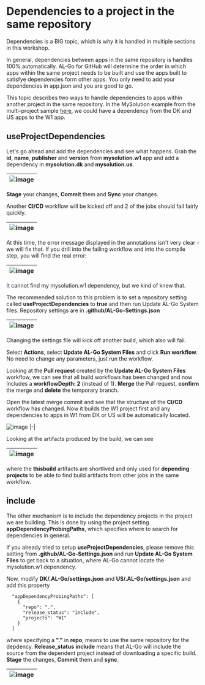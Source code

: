 # Dependencies to a project in the same repository
Dependencies is a BIG topic, which is why it is handled in multiple sections in this workshop.

In general, dependencies between apps in the same repository is handles 100% automatically. AL-Go for GitHub will determine the order in which apps within the same project needs to be built and use the apps built to satisfye dependencies form other apps. You only need to add your dependencies in app.json and you are good to go.

This topic describes two ways to handle dependencies to apps within another project in the same repository. In the MySolution example from the multi-project sample [here](Projects.md), we could have a dependency from the DK and US apps to the W1 app.

## useProjectDependencies
Let's go ahead and add the dependencies and see what happens. Grab the **id**, **name**, **publisher** and **version** from **mysolution.w1** app and add a dependency in **mysolution.dk** and **mysolution.us**.

| ![image](https://user-images.githubusercontent.com/10775043/231805415-2e8f345c-f228-4940-9f77-9a05514bd8c0.png) |
|-|

**Stage** your changes, **Commit** them and **Sync** your changes.

Another **CI/CD** workflow will be kicked off and 2 of the jobs should fail fairly quickly.

| ![image](https://user-images.githubusercontent.com/10775043/231809668-a914793d-3e7f-4c02-9deb-13f7a1fce3e7.png) |
|-|

At this time, the error message displayed in the annotations isn't very clear - we will fix that. If you drill into the failing workflow and into the compile step, you will find the real error:

| ![image](https://user-images.githubusercontent.com/10775043/231810146-8ffe7305-da1d-4d43-ab2a-20952628632e.png) |
|-|

It cannot find my mysolution.w1 dependency, but we kind of knew that.

The recommended solution to this problem is to set a repository setting called **useProjectDependencies** to **true** and then run Update AL-Go System files.
Repository settings are in **.github/AL-Go-Settings.json**

| ![image](https://user-images.githubusercontent.com/10775043/231811594-fd29cc88-2aed-425d-bffb-eb84bfca0463.png) |
|-|

Changing the settings file will kick off another build, which also will fail.

Select **Actions**, select **Update AL-Go System Files** and click **Run workflow**. No need to change any parameters, just run the workflow.

Looking at the **Pull request** created by the **Update AL-Go System Files** workflow, we can see that all build workflows has been changed and now íncludes a **workflowDepth: 2** (instead of 1).
**Merge** the Pull request, **confirm** the merge and **delete** the temporary branch.

Open the latest merge commit and see that the structure of the **CI/CD** workflow has changed. Now it builds the W1 project first and any dependencies to apps in W1 from DK or US will be automatically located.

![image](https://user-images.githubusercontent.com/10775043/231813913-1685f87a-a822-4830-a1d3-f35f8422bcb0.png)
|-|

Looking at the artifacts produced by the build, we can see

| ![image](https://user-images.githubusercontent.com/10775043/231855006-a9f69995-200f-433b-8321-c0652289320d.png) |
|-|

where the **thisbuild** artifacts are shortlived and only used for **depending projects** to be able to find build artifacts from other jobs in the same workflow.

## include
The other mechanism is to include the dependency projects in the project we are building. This is done by using the project setting **appDependencyProbingPaths**, which specifies where to search for dependencies in general.

If you already tried to setup **useProjectDependencies**, please remove this setting from **.github/AL-Go-Settings.json** and run **Update AL-Go System Files** to get back to a situation, where AL-Go cannot locate the mysolution.w1 dependency.

Now, modify **DK/.AL-Go/settings.json** and **US/.AL-Go/settings.json** and add this property

```
  "appDependencyProbingPaths": [
    {
      "repo": ".",
      "release_status": "include",
      "projects": "W1"
    }
  ]
```
where specifying a **"."** in **repo**, means to use the same repository for the depdency. **Release_status** **include** means that AL-Go will include the source from the dependent project instead of downloading a specific build. **Stage** the changes, **Commit** them and **sync**.

| ![image](https://user-images.githubusercontent.com/10775043/231878939-470d6693-218f-4cad-9cc9-001497ba1bb8.png) |
|-|

